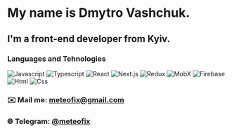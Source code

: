 # My name is **Dmytro Vashchuk**.
## I'm a front-end developer from Kyiv.

### Languages and Tehnologies
![Javascript](https://img.shields.io/badge/-JAVASCRIPT-090909?style=for-the-badge&logo=javascript)
![Typescript](https://img.shields.io/badge/-TYPESCRIPT-090909?style=for-the-badge&logo=typescript)
![React](https://img.shields.io/badge/-REACT-090909?style=for-the-badge&logo=react)
![Next.js](https://img.shields.io/badge/-NEXT.JS-090909?style=for-the-badge&logo=next.js)
![Redux](https://img.shields.io/badge/-REDUX-090909?style=for-the-badge&logo=redux)
![MobX](https://img.shields.io/badge/-MOBX-090909?style=for-the-badge&logo=mobx)
![Firebase](https://img.shields.io/badge/-FIREBASE-090909?style=for-the-badge&logo=firebase)
![Html](https://img.shields.io/badge/-HTML5-090909?style=for-the-badge&logo=html5)
![Css](https://img.shields.io/badge/-CSS3-090909?style=for-the-badge&logo=css3)

### ✉️ Mail me: meteofix@gmail.com
### 🌐 Telegram: [@meteofix](https://t.me/meteofix)

<!--
**meteofix/meteofix** is a ✨ _special_ ✨ repository because its `README.md` (this file) appears on your GitHub profile.

Here are some ideas to get you started:

- 🔭 I’m currently working on ...
- 🌱 I’m currently learning ...
- 👯 I’m looking to collaborate on ...
- 🤔 I’m looking for help with ...
- 💬 Ask me about ...
- 📫 How to reach me: ...
- 😄 Pronouns: ...
- ⚡ Fun fact: ...
-->
